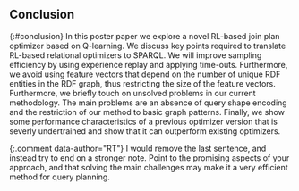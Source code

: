 ## Conclusion
{:#conclusion}
In this poster paper we explore a novel RL-based join plan optimizer based on Q-learning. We discuss key points required to translate RL-based relational optimizers to SPARQL. We will improve sampling efficiency by using experience replay and applying time-outs. Furthermore, we avoid using feature vectors that depend on the number of unique RDF entities in the RDF graph, thus restricting the size of the feature vectors. Furthermore, we briefly touch on unsolved problems in our current methodology. The main problems are an absence of query shape encoding and the restriction of our method to basic graph patterns. Finally, we show some performance characteristics of a previous optimizer version that is severly undertrained and show that it can outperform existing optimizers.

{:.comment data-author="RT"}
I would remove the last sentence, and instead try to end on a stronger note.
Point to the promising aspects of your approach, and that solving the main challenges may make it a very efficient method for query planning.
